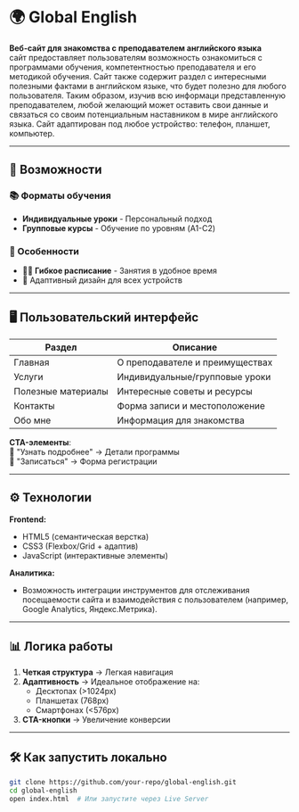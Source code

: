 # 🌍 Global English

**Веб-сайт для знакомства с преподавателем английского языка**  
сайт предоставляет пользователям возможность ознакомиться с программами обучения, компетентностью преподавателя и его методикой обучения. Сайт также содержит раздел с интересными полезными фактами в английском языке, что будет полезно для любого пользователя. Таким образом, изучив всю информаци представленную преподавателем, любой желающий может оставить свои данные и связаться со своим потенциальным наставником в мире английского языка. Сайт адаптирован под любое устройство: телефон, планшет, компьютер.

---

## 🚀 Возможности

### 📚 Форматы обучения
- **Индивидуальные уроки** - Персональный подход
- **Групповые курсы** - Обучение по уровням (A1-C2)

### 🎯 Особенности
- 👩‍🏫 **Гибкое расписание** - Занятия в удобное время
- 📱 Адаптивный дизайн для всех устройств

---

## 🖥 Пользовательский интерфейс

| Раздел                | Описание                          |
|-----------------------|-----------------------------------|
| Главная               | О преподавателе и преимуществах   |
| Услуги                | Индивидуальные/групповые уроки    |
| Полезные материалы    | Интересные советы и ресурсы       |
| Контакты              | Форма записи и местоположение     |
| Обо мне               | Информация для знакомства         |

**CTA-элементы**:  
🔹 "Узнать подробнее" → Детали программы  
🔹 "Записаться" → Форма регистрации  

---

## ⚙️ Технологии

**Frontend:**
- HTML5 (семантическая верстка)
- CSS3 (Flexbox/Grid + адаптив)
- JavaScript (интерактивные элементы)

**Аналитика:**
- Возможность интеграции инструментов для отслеживания посещаемости сайта и взаимодействия с пользователем (например, Google Analytics, Яндекс.Метрика).

---

## 📊 Логика работы
1. **Четкая структура** → Легкая навигация
2. **Адаптивность** → Идеальное отображение на:
   - Десктопах (>1024px)
   - Планшетах (768px)
   - Смартфонах (<576px)
3. **CTA-кнопки** → Увеличение конверсии

---

## 🛠 Как запустить локально
```bash
git clone https://github.com/your-repo/global-english.git
cd global-english
open index.html  # Или запустите через Live Server

